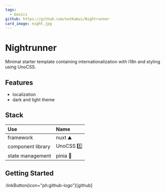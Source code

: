 ```yaml
---
tags:
  - basics
github: https://github.com/notKamui/Nightrunner
card_image: night.jpg
---
```

# Nightrunner

Minimal starter template containing internationalization with i18n and styling using UnoCSS.

## Features
+ localization
+ dark and light theme

## Stack

| Use | Name |
| :--- | :---- |
| framework | nuxt ⛰️ |
| component library   | UnoCSS 1️⃣ |
| state management | pinia 🍍 |

## Getting Started

:linkButton{icon="ph:github-logo"}[github]
